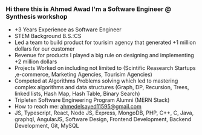 ### Hi there this is Ahmed Awad I'm a Software Engineer @ Synthesis workshop


- +3 Years Experience as Software Engineer
- STEM Background B.S.:CS
- Led a team to build product for tourisim agency that generated +1 million dollars for our customer
- Revenue for products I played a big rule on designing and implementing +2 million dollars
- Projects Worked on including not limited to (Scintific Reasearch Startups ,e-commerce, Marketing Agencies, Tourisim Agencies)
- Competed at Algorithms Problems solving which led to mastering complex algorithms and data structures (Graph, DP, Recursion, Trees, linked lists, Hash Map, Hash Table, Binary Search)
- Tripleten Software Engineering Program Alumni (MERN Stack)
- How to reach me: ahmedelsayed11595@gmail.com
- JS, Typescript, React, Node JS, Express, MongoDB, PHP, C++, C, Java, graphql, AngularJS, Software Design, Frontend Development, Backend Development, Git, MySQL 
